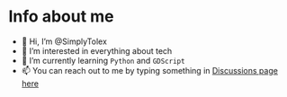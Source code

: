 Info about me
===
- 👋 Hi, I’m @SimplyTolex
- 👀 I’m interested in everything about tech
- 🌱 I’m currently learning `Python` and `GDScript`
- 📫 You can reach out to me by typing something in [Discussions page here](https://github.com/SimplyTolex/SimplyTolex/discussions/new)

